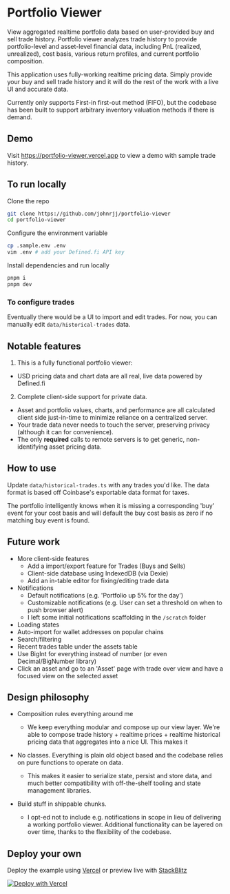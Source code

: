 # Portfolio Viewer

View aggregated realtime portfolio data based on user-provided buy and sell trade history. Portfolio viewer analyzes trade history to provide portfolio-level and asset-level financial data, including PnL (realized, unrealized), cost basis, various return profiles, and current portfolio composition.

This application uses fully-working realtime pricing data. Simply provide your buy and sell trade history and it will do the rest of the work with a live UI and accurate data.

Currently only supports First-in first-out method (FIFO), but the codebase has been built to support arbitrary inventory valuation methods if there is demand.

## Demo

Visit https://portfolio-viewer.vercel.app to view a demo with sample trade history.

## To run locally

Clone the repo

```bash
git clone https://github.com/johnrjj/portfolio-viewer
cd portfolio-viewer
```

Configure the environment variable

```bash
cp .sample.env .env
vim .env # add your Defined.fi API key
```

Install dependencies and run locally

```bash
pnpm i
pnpm dev
```

### To configure trades

Eventually there would be a UI to import and edit trades. For now, you can manually edit `data/historical-trades` data.

## Notable features

1. This is a fully functional portfolio viewer:

- USD pricing data and chart data are all real, live data powered by Defined.fi

2. Complete client-side support for private data.

- Asset and portfolio values, charts, and performance are all calculated client side just-in-time to minimize reliance on a centralized server.
- Your trade data never needs to touch the server, preserving privacy (although it can for convenience).
- The only **required** calls to remote servers is to get generic, non-identifying asset pricing data.

## How to use

Update `data/historical-trades.ts` with any trades you'd like. The data format is based off Coinbase's exportable data format for taxes.

The portfolio intelligently knows when it is missing a corresponding 'buy' event for your cost basis and will default the buy cost basis as zero if no matching buy event is found.

## Future work

- More client-side features
  - Add a import/export feature for Trades (Buys and Sells)
  - Client-side database using IndexedDB (via Dexie)
  - Add an in-table editor for fixing/editing trade data
- Notifications
  - Default notifications (e.g. 'Portfolio up 5% for the day')
  - Customizable notifications (e.g. User can set a threshold on when to push browser alert)
  - I left some initial notifications scaffolding in the `/scratch` folder
- Loading states
- Auto-import for wallet addresses on popular chains
- Search/filtering
- Recent trades table under the assets table
- Use BigInt for everything instead of number (or even Decimal/BigNumber library)
- Click an asset and go to an 'Asset' page with trade over view and have a focused view on the selected asset

## Design philosophy

- Composition rules everything around me

  - We keep everything modular and compose up our view layer. We're able to compose trade history + realtime prices + realtime historical pricing data that aggregates into a nice UI. This makes it

- No classes. Everything is plain old object based and the codebase relies on pure functions to operate on data.

  - This makes it easier to serialize state, persist and store data, and much better compatibility with off-the-shelf tooling and state management libraries.

- Build stuff in shippable chunks.
  - I opt-ed not to include e.g. notifications in scope in lieu of delivering a working portfolio viewer. Additional functionality can be layered on over time, thanks to the flexibility of the codebase.

## Deploy your own

Deploy the example using [Vercel](https://vercel.com?utm_source=github&utm_medium=readme&utm_campaign=next-example) or preview live with [StackBlitz](https://stackblitz.com/github/vercel/next.js/tree/canary/examples/with-styled-components)

[![Deploy with Vercel](https://vercel.com/button)](https://vercel.com/new/clone?repository-url=https://github.com/vercel/next.js/tree/canary/examples/with-styled-components&project-name=with-styled-components&repository-name=with-styled-components)
